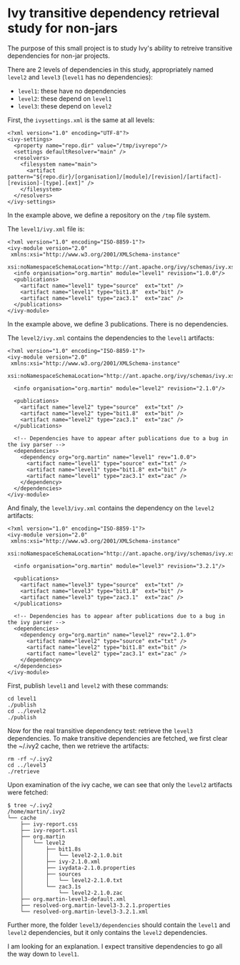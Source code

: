 Ivy transitive dependency retrieval study for non-jars
====

The purpose of this small project is to study Ivy's ability to retreive transitive dependencies for non-jar projects.

There are 2 levels of dependencies in this study, appropriately named `level2` and `level3` (`level1` has no dependencies):

* `level1`: these have no dependencies
* `level2`: these depend on `level1`
* `level3`: these depend on `level2`


First, the `ivysettings.xml` is the same at all levels:

```
<?xml version="1.0" encoding="UTF-8"?>
<ivy-settings>
  <property name="repo.dir" value="/tmp/ivyrepo"/>
  <settings defaultResolver="main" />
  <resolvers>
    <filesystem name="main">
      <artifact pattern="${repo.dir}/[organisation]/[module]/[revision]/[artifact]-[revision]-[type].[ext]" />
    </filesystem>
  </resolvers>
</ivy-settings>
```
In the example above, we define a repository on the `/tmp` file system.

The `level1/ivy.xml` file is:

```
<?xml version="1.0" encoding="ISO-8859-1"?>
<ivy-module version="2.0"
 xmlns:xsi="http://www.w3.org/2001/XMLSchema-instance"
 xsi:noNamespaceSchemaLocation="http://ant.apache.org/ivy/schemas/ivy.xsd">
  <info organisation="org.martin" module="level1" revision="1.0.0"/>
  <publications>
    <artifact name="level1" type="source"  ext="txt" />
    <artifact name="level1" type="bit1.8"  ext="bit" />
    <artifact name="level1" type="zac3.1"  ext="zac" />
  </publications>
</ivy-module>
```

In the example above, we define 3 publications. There is no dependencies.

The `level2/ivy.xml` contains the dependencies to the `level1` artifacts:

```
<?xml version="1.0" encoding="ISO-8859-1"?>
<ivy-module version="2.0"
 xmlns:xsi="http://www.w3.org/2001/XMLSchema-instance"
 xsi:noNamespaceSchemaLocation="http://ant.apache.org/ivy/schemas/ivy.xsd">

  <info organisation="org.martin" module="level2" revision="2.1.0"/>

  <publications>
    <artifact name="level2" type="source"  ext="txt" />
    <artifact name="level2" type="bit1.8"  ext="bit" />
    <artifact name="level2" type="zac3.1"  ext="zac" />
  </publications>

  <!-- Dependencies have to appear after publications due to a bug in the ivy parser -->
  <dependencies>
    <dependency org="org.martin" name="level1" rev="1.0.0">
      <artifact name="level1" type="source" ext="txt" />
      <artifact name="level1" type="bit1.8" ext="bit" />
      <artifact name="level1" type="zac3.1" ext="zac" />
    </dependency>
  </dependencies>
</ivy-module>
```

And finaly, the `level3/ivy.xml` contains the dependency on the `level2` artifacts:

```
<?xml version="1.0" encoding="ISO-8859-1"?>
<ivy-module version="2.0"
 xmlns:xsi="http://www.w3.org/2001/XMLSchema-instance"
 xsi:noNamespaceSchemaLocation="http://ant.apache.org/ivy/schemas/ivy.xsd">

  <info organisation="org.martin" module="level3" revision="3.2.1"/>

  <publications>
    <artifact name="level3" type="source"  ext="txt" />
    <artifact name="level3" type="bit1.8"  ext="bit" />
    <artifact name="level3" type="zac3.1"  ext="zac" />
  </publications>

  <!-- Dependencies has to appear after publications due to a bug in the ivy parser -->
  <dependencies>
    <dependency org="org.martin" name="level2" rev="2.1.0">
      <artifact name="level2" type="source" ext="txt" />
      <artifact name="level2" type="bit1.8" ext="bit" />
      <artifact name="level2" type="zac3.1" ext="zac" />
    </dependency>
  </dependencies>
</ivy-module>

```

First, publish `level1` and `level2` with these commands:


```
cd level1
./publish
cd ../level2
./publish
```

Now for the real transitive dependency test: retrieve the `level3`
dependencies. To make transitive dependencies are fetched, we first
clear the ~/.ivy2 cache, then we retrieve the artifacts:

```
rm -rf ~/.ivy2
cd ../level3
./retrieve
```

Upon examination of the ivy cache, we can see that only the `level2` artifacts were fetched:

```
$ tree ~/.ivy2
/home/martin/.ivy2
└── cache
    ├── ivy-report.css
    ├── ivy-report.xsl
    ├── org.martin
    │   └── level2
    │       ├── bit1.8s
    │       │   └── level2-2.1.0.bit
    │       ├── ivy-2.1.0.xml
    │       ├── ivydata-2.1.0.properties
    │       ├── sources
    │       │   └── level2-2.1.0.txt
    │       └── zac3.1s
    │           └── level2-2.1.0.zac
    ├── org.martin-level3-default.xml
    ├── resolved-org.martin-level3-3.2.1.properties
    └── resolved-org.martin-level3-3.2.1.xml
```

Further more, the folder `level3/dependencies` should contain the `level1` and `level2`
dependencies, but it only contains the `level2` dependencies.

I am looking for an explanation. I expect transitive dependencies to go all the way down to `level1`.
